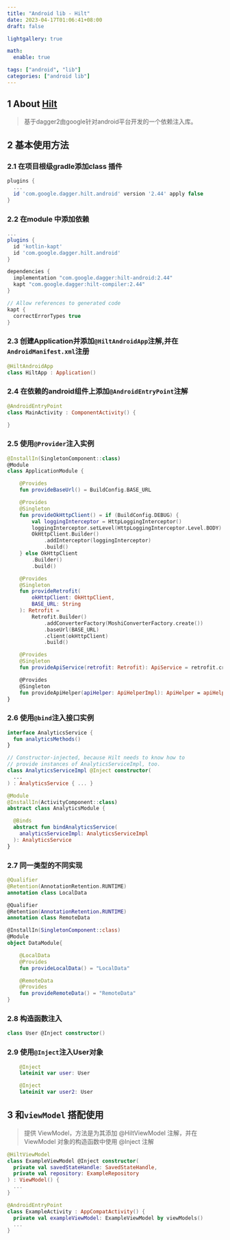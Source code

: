 ```yaml
---
title: "Android lib - Hilt"
date: 2023-04-17T01:06:41+08:00
draft: false

lightgallery: true

math:
  enable: true

tags: ["android", "lib"]
categories: ["android lib"]
---
```


## 1 About [Hilt](https://developer.android.google.cn/training/dependency-injection/hilt-android)
>基于dagger2由google针对android平台开发的一个依赖注入库。

## 2 基本使用方法
### 2.1 在项目根级gradle添加class 插件
```groovy
plugins {
  ...
  id 'com.google.dagger.hilt.android' version '2.44' apply false
}
```
### 2.2 在module 中添加依赖
```groovy
...
plugins {
  id 'kotlin-kapt'
  id 'com.google.dagger.hilt.android'
}

dependencies {
  implementation "com.google.dagger:hilt-android:2.44"
  kapt "com.google.dagger:hilt-compiler:2.44"
}

// Allow references to generated code
kapt {
  correctErrorTypes true
}
```

### 2.3 创建Application并添加`@HiltAndroidApp`注解,并在`AndroidManifest.xml`注册
```kotlin
@HiltAndroidApp
class HiltApp : Application()
```

### 2.4 在依赖的android组件上添加`@AndroidEntryPoint`注解
```kotlin
@AndroidEntryPoint
class MainActivity : ComponentActivity() {

}
```

### 2.5 使用`@Provider`注入实例
```kotlin
@InstallIn(SingletonComponent::class)
@Module
class ApplicationModule {

    @Provides
    fun provideBaseUrl() = BuildConfig.BASE_URL

    @Provides
    @Singleton
    fun provideOkHttpClient() = if (BuildConfig.DEBUG) {
        val loggingInterceptor = HttpLoggingInterceptor()
        loggingInterceptor.setLevel(HttpLoggingInterceptor.Level.BODY)
        OkHttpClient.Builder()
            .addInterceptor(loggingInterceptor)
            .build()
    } else OkHttpClient
        .Builder()
        .build()

    @Provides
    @Singleton
    fun provideRetrofit(
        okHttpClient: OkHttpClient,
        BASE_URL: String
    ): Retrofit =
        Retrofit.Builder()
            .addConverterFactory(MoshiConverterFactory.create())
            .baseUrl(BASE_URL)
            .client(okHttpClient)
            .build()

    @Provides
    @Singleton
    fun provideApiService(retrofit: Retrofit): ApiService = retrofit.create(ApiService::class.java)

    @Provides
    @Singleton
    fun provideApiHelper(apiHelper: ApiHelperImpl): ApiHelper = apiHelper
}
```

### 2.6 使用`@bind`注入接口实例
```kotlin
interface AnalyticsService {
  fun analyticsMethods()
}

// Constructor-injected, because Hilt needs to know how to
// provide instances of AnalyticsServiceImpl, too.
class AnalyticsServiceImpl @Inject constructor(
  ...
) : AnalyticsService { ... }

@Module
@InstallIn(ActivityComponent::class)
abstract class AnalyticsModule {

  @Binds
  abstract fun bindAnalyticsService(
    analyticsServiceImpl: AnalyticsServiceImpl
  ): AnalyticsService
}
```

### 2.7 同一类型的不同实现
```kotlin
@Qualifier
@Retention(AnnotationRetention.RUNTIME)
annotation class LocalData

@Qualifier
@Retention(AnnotationRetention.RUNTIME)
annotation class RemoteData

@InstallIn(SingletonComponent::class)
@Module
object DataModule{

    @LocalData
    @Provides
    fun provideLocalData() = "LocalData"

    @RemoteData
    @Provides
    fun provideRemoteData() = "RemoteData"
}
```

### 2.8 构造函数注入
```kotlin
class User @Inject constructor()
```

### 2.9 使用`@Inject`注入User对象
```kotlin
    @Inject
    lateinit var user: User

    @Inject
    lateinit var user2: User
```

## 3 和`viewModel` 搭配使用
>提供 ViewModel，方法是为其添加 @HiltViewModel 注解，并在 ViewModel 对象的构造函数中使用 @Inject 注解
```kotlin
@HiltViewModel
class ExampleViewModel @Inject constructor(
  private val savedStateHandle: SavedStateHandle,
  private val repository: ExampleRepository
) : ViewModel() {
  ...
}
```

```kotlin
@AndroidEntryPoint
class ExampleActivity : AppCompatActivity() {
  private val exampleViewModel: ExampleViewModel by viewModels()
  ...
}
```
